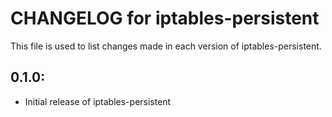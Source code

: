 # CHANGELOG for iptables-persistent

This file is used to list changes made in each version of iptables-persistent.

## 0.1.0:

* Initial release of iptables-persistent
